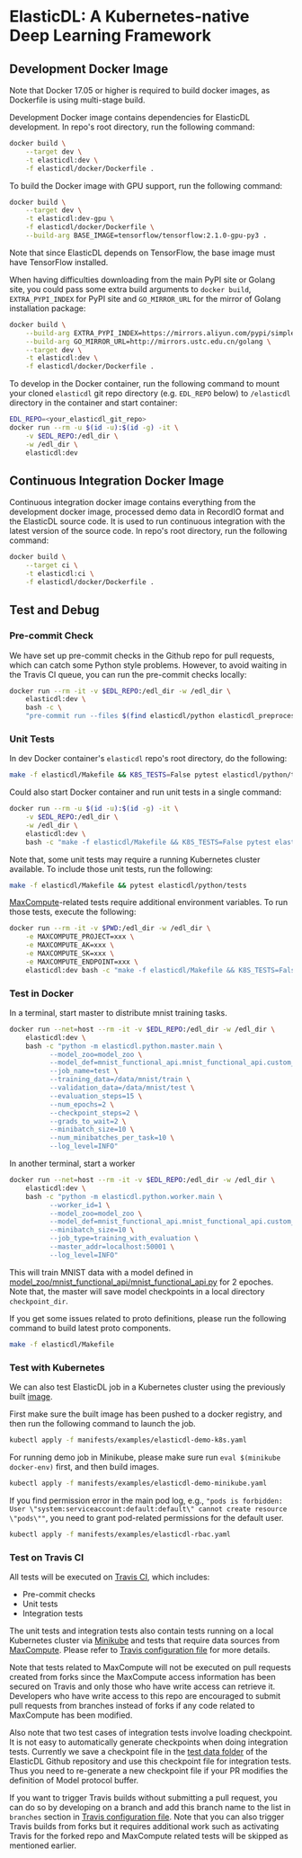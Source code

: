 # ElasticDL: A Kubernetes-native Deep Learning Framework

## Development Docker Image

Note that Docker 17.05 or higher is required to build docker images, as Dockerfile is using multi-stage build.

Development Docker image contains dependencies for ElasticDL development. In repo's root directory, run the following command:

```bash
docker build \
    --target dev \
    -t elasticdl:dev \
    -f elasticdl/docker/Dockerfile .
```

To build the Docker image with GPU support, run the following command:

```bash
docker build \
    --target dev \
    -t elasticdl:dev-gpu \
    -f elasticdl/docker/Dockerfile \
    --build-arg BASE_IMAGE=tensorflow/tensorflow:2.1.0-gpu-py3 .
```

Note that since ElasticDL depends on TensorFlow, the base image must have TensorFlow installed.

When having difficulties downloading from the main PyPI site or Golang site, you could pass some extra build arguments to `docker build`, `EXTRA_PYPI_INDEX` for PyPI site and `GO_MIRROR_URL` for the mirror of Golang installation package:

```bash
docker build \
    --build-arg EXTRA_PYPI_INDEX=https://mirrors.aliyun.com/pypi/simple \
    --build-arg GO_MIRROR_URL=http://mirrors.ustc.edu.cn/golang \
    --target dev \
    -t elasticdl:dev \
    -f elasticdl/docker/Dockerfile .
```


To develop in the Docker container, run the following command to mount your cloned `elasticdl` git repo directory (e.g. `EDL_REPO` below) to `/elasticdl` directory in the container and start container:

```bash
EDL_REPO=<your_elasticdl_git_repo>
docker run --rm -u $(id -u):$(id -g) -it \
    -v $EDL_REPO:/edl_dir \
    -w /edl_dir \
    elasticdl:dev
```

## Continuous Integration Docker Image

Continuous integration docker image contains everything from the development docker image, processed demo data in RecordIO format and the ElasticDL source code. It is used to run continuous integration with the latest version of the source code. In repo's root directory, run the following command:

```bash
docker build \
    --target ci \
    -t elasticdl:ci \
    -f elasticdl/docker/Dockerfile .
```

## Test and Debug

### Pre-commit Check

We have set up pre-commit checks in the Github repo for pull requests, which can catch some Python style problems. However, to avoid waiting in the Travis CI queue, you can run the pre-commit checks locally:

```bash
docker run --rm -it -v $EDL_REPO:/edl_dir -w /edl_dir \
    elasticdl:dev \
    bash -c \
    "pre-commit run --files $(find elasticdl/python elasticdl_preprocessing model_zoo setup.py scripts/ -name '*.py' -print0 | tr '\0' ' ') $(find elasticdl/pkg -name '*.go' -print0 | tr '\0' ' ')"
```

### Unit Tests

In dev Docker container's `elasticdl` repo's root directory, do the following:

```bash
make -f elasticdl/Makefile && K8S_TESTS=False pytest elasticdl/python/tests
```

Could also start Docker container and run unit tests in a single command:

```bash
docker run --rm -u $(id -u):$(id -g) -it \
    -v $EDL_REPO:/edl_dir \
    -w /edl_dir \
    elasticdl:dev \
    bash -c "make -f elasticdl/Makefile && K8S_TESTS=False pytest elasticdl/python/tests"
```

Note that, some unit tests may require a running Kubernetes cluster available. To include those unit tests, run
the following:

```bash
make -f elasticdl/Makefile && pytest elasticdl/python/tests
```

[MaxCompute](https://www.alibabacloud.com/product/maxcompute)-related tests require additional environment variables. To run those tests, execute the following:

```bash
docker run --rm -it -v $PWD:/edl_dir -w /edl_dir \
    -e MAXCOMPUTE_PROJECT=xxx \
    -e MAXCOMPUTE_AK=xxx \
    -e MAXCOMPUTE_SK=xxx \
    -e MAXCOMPUTE_ENDPOINT=xxx \
    elasticdl:dev bash -c "make -f elasticdl/Makefile && K8S_TESTS=False pytest elasticdl/python/tests/odps_* elasticdl/python/tests/data_reader_test.py"
```

### Test in Docker

In a terminal, start master to distribute mnist training tasks.

```bash
docker run --net=host --rm -it -v $EDL_REPO:/edl_dir -w /edl_dir \
    elasticdl:dev \
    bash -c "python -m elasticdl.python.master.main \
          --model_zoo=model_zoo \
          --model_def=mnist_functional_api.mnist_functional_api.custom_model \
          --job_name=test \
          --training_data=/data/mnist/train \
          --validation_data=/data/mnist/test \
          --evaluation_steps=15 \
          --num_epochs=2 \
          --checkpoint_steps=2 \
          --grads_to_wait=2 \
          --minibatch_size=10 \
          --num_minibatches_per_task=10 \
          --log_level=INFO"
```

In another terminal, start a worker

```bash
docker run --net=host --rm -it -v $EDL_REPO:/edl_dir -w /edl_dir \
    elasticdl:dev \
    bash -c "python -m elasticdl.python.worker.main \
          --worker_id=1 \
          --model_zoo=model_zoo \
          --model_def=mnist_functional_api.mnist_functional_api.custom_model \
          --minibatch_size=10 \
          --job_type=training_with_evaluation \
          --master_addr=localhost:50001 \
          --log_level=INFO"
```

This will train MNIST data with a model defined in [model_zoo/mnist_functional_api/mnist_functional_api.py](../model_zoo/mnist_functional_api/mnist_functional_api.py) for 2 epoches. Note that, the master will save model checkpoints in a local directory `checkpoint_dir`.

If you get some issues related to proto definitions, please run the following command to build latest proto components.
```bash
make -f elasticdl/Makefile
```

### Test with Kubernetes

We can also test ElasticDL job in a Kubernetes cluster using the previously built [image](#development-docker-image).

First make sure the built image has been pushed to a docker registry, and then run the following command to launch the job. 
```bash
kubectl apply -f manifests/examples/elasticdl-demo-k8s.yaml
```

For running demo job in Minikube, please make sure run `eval $(minikube docker-env)` first, and then build images.
```bash
kubectl apply -f manifests/examples/elasticdl-demo-minikube.yaml
```

If you find permission error in the main pod log, e.g., `"pods is forbidden: User \"system:serviceaccount:default:default\" cannot create resource \"pods\""`, you need to grant pod-related permissions for the default user.
```bash
kubectl apply -f manifests/examples/elasticdl-rbac.yaml
```

### Test on Travis CI

All tests will be executed on [Travis CI](https://travis-ci.org/sql-machine-learning/elasticdl), which includes:
* Pre-commit checks
* Unit tests
* Integration tests

The unit tests and integration tests also contain tests running on a local Kubernetes cluster via [Minikube](https://kubernetes.io/docs/setup/learning-environment/minikube/) and tests that
require data sources from [MaxCompute](https://www.alibabacloud.com/product/maxcompute). Please refer to [Travis configuration file](../.travis.yml) for more details.

Note that tests related to MaxCompute will not be executed on pull requests created from forks since
the MaxCompute access information has been secured on Travis and only those who have write access can retrieve it. Developers who
have write access to this repo are encouraged to submit pull requests from branches instead of forks if any code related to MaxCompute
has been modified.

Also note that two test cases of integration tests involve loading checkpoint. It is not easy to automatically generate checkpoints when doing integration tests. Currently we save a checkpoint file in the [test data folder](python/tests/testdata) of the ElasticDL Github repository and use this checkpoint file for integration tests. Thus you need to re-generate a new checkpoint file if your PR modifies the definition of Model protocol buffer.

If you want to trigger Travis builds without submitting a pull request, you can do so by developing on a branch and add this
branch name to the list in `branches` section in [Travis configuration file](../.travis.yml). Note that you can also trigger
Travis builds from forks but it requires additional work such as activating Travis for the forked repo and MaxCompute related tests
will be skipped as mentioned earlier.

